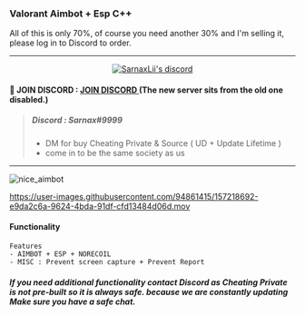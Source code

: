 
###  Valorant Aimbot + Esp C++ 
All of this is only 70%, of course you need another 30% and I'm selling it, please log in to Discord to order.

***

  <p align="center">
    <a href="https://discord.gg/bzfWPSsDfR">
        <img title="Sarnax discord" alt="SarnaxLii's discord" src="https://discord.c99.nl/widget/theme-4/582142955742298132.png"/>
    </a>
</p>


#### 💬 JOIN DISCORD : [JOIN DISCORD ](https://discord.gg/7Z6BDGmFRc) (The new server sits from the old one disabled.)
> ##### Discord : Sarnax#9999
> - DM for buy Cheating Private & Source ( UD + Update Lifetime )
> - come in to be the same society as us

***


![nice_aimbot](https://user-images.githubusercontent.com/94861415/157216490-bf18b872-a659-4cc8-91b0-7e647da67e91.png)




https://user-images.githubusercontent.com/94861415/157218692-e9da2c6a-9624-4bda-91df-cfd13484d06d.mov




#### Functionality
```
Features
- AIMBOT + ESP + NORECOIL 
- MISC : Prevent screen capture + Prevent Report
```
##### If you need additional functionality contact Discord as Cheating Private is not pre-built so it is always safe. because we are constantly updating Make sure you have a safe chat.
